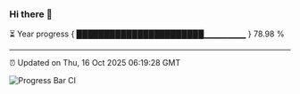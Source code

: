 ### Hi there 👋

⏳ Year progress { ███████████████████████▁▁▁▁▁▁▁ } 78.98 %

---

⏰ Updated on Thu, 16 Oct 2025 06:19:28 GMT

![Progress Bar CI](https://github.com/code-lakshay/GitHub-Actions-Demo/workflows/Progress%20Bar%20CI/badge.svg)
